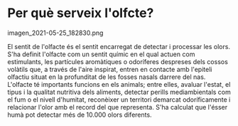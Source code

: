 # Per què serveix l'olfcte?

imagen_2021-05-25_182830.png

El sentit de l'olfacte és el sentit encarregat de detectar i processar les olors. S'ha definit l'olfacte com un sentit químic en el qual actuen com estimulants, les partícules aromàtiques o odoríferes despreses dels cossos volàtils que, a través de l'aire inspirat, entren en contacte amb l'epiteli olfactiu situat en la profunditat de les fosses nasals darrere del nas. L'olfacte té importants funcions en els animals; entre elles, avaluar l'estat, el tipus i la qualitat nutritiva dels aliments, detectar perills mediambientals com el fum o el nivell d'humitat, reconèixer un territori demarcat odoríficamente i relacionar l'olor amb el record del que representa. S'ha calculat que l'ésser humà pot detectar més de 10.000 olors diferents.

